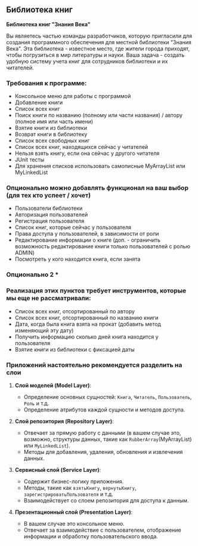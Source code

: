 ## Библиотека книг

**Библиотека книг "Знания Века"**

Вы являетесь частью команды разработчиков, которую пригласили для создания программного обеспечения для местной библиотеки "Знания Века".
Эта библиотека - известное место, где жители города приходят, чтобы погрузиться в мир литературы и науки.
Ваша задача - создать удобную систему учета книг для сотрудников библиотеки и их читателей.

### Требования к программе:

- Консольное меню для работы с программой
- Добавление книги
- Список всех книг
- Поиск книги по названию (полному или части названия) / автору (полное имя или часть имени)
- Взятие книги из библиотеки
- Возврат книги в библиотеку
- Список всех свободных книг
- Список всех книг, находящихся сейчас у читателей
- Нельзя взять книгу, если она сейчас у другого читателя
- JUnit тесты
- Для хранения списков использовать самописные MyArrayList или MyLinkedList

### Опционально можно добавлять функционал на ваш выбор (для тех кто успеет / хочет)
- Пользователи библиотеки
- Авторизация пользователей
- Регистрация пользователя
- Список книг, которые сейчас у пользователя
- Права доступа у пользователей, в зависимости от роли
- Редактирование информации о книге (доп. - ограничить возможность редактирование книги только пользователей с ролью ADMIN)
- Посмотреть у кого находится книга, если занята


### Опционально 2 *
### Реализация этих пунктов требует инструментов, которые мы еще не рассматривали:
- Список всех книг, отсортированный по автору
- Список всех книг, отсортированный по названию книги
- Дата, когда была книга взята на прокат (добавить метод изменяющий эту дату)
- Получить информацию сколько дней книга находится у пользователя
- Взятие книги из библиотеки с фиксацией даты


### Приложений настоятельно рекомендуется разделить на слои

1. **Слой моделей (Model Layer)**:
    - Определение основных сущностей: `Книга`, `Читатель`, `Пользователь`, `Роль` и т.д.
    - Определение атрибутов каждой сущности и методов доступа.

2. **Слой репозитория (Repository Layer)**:
    - Отвечает за прямую работу с данными (в вашем случае это, возможно, структуры данных, такие как `RubberArray`(MyArrayList) или `MyLinkedList`).
    - Методы для добавления, удаления, обновления и извлечения данных.

3. **Сервисный слой (Service Layer)**:
    - Содержит бизнес-логику приложения.
    - Методы, такие как `взятьКнигу`, `вернутьКнигу`, `зарегистрироватьПользователя` и т.д.
    - Взаимодействует со слоем репозитория для доступа к данным.

4. **Презентационный слой (Presentation Layer)**:
    - В вашем случае это консольное меню.
    - Отвечает за взаимодействие с пользователем, отображение информации и обработку пользовательского ввода.